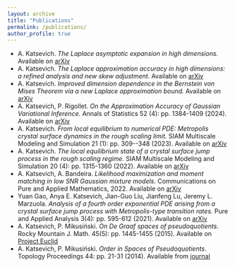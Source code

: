 ```yaml
---
layout: archive
title: "Publications"
permalink: /publications/
author_profile: true
---
```

- A. Katsevich. *The Laplace asymptotic expansion in high dimensions.* Available on [arXiv](https://arxiv.org/abs/2406.12706)
- A. Katsevich. *The Laplace approximation accuracy in high dimensions: a refined analysis and new skew adjustment.* Available on [arXiv](https://arxiv.org/abs/2306.07262)
- A. Katsevich. *Improved dimension dependence in the Bernstein von Mises Theorem via a new Laplace approximation bound.* Available on [arXiv](https://arxiv.org/abs/2308.06899)
- A. Katsevich, P. Rigollet. *On the Approximation Accuracy of Gaussian Variational Inference.* Annals of Statistics 52 (4): pp. 1384-1409 (2024). Available on [arXiv](https://arxiv.org/abs/2301.02168)
- A. Katsevich. *From local equilibrium to numerical PDE: Metropolis crystal surface dynamics in the rough scaling limit.* SIAM Multiscale Modeling and Simulation 21 (1): pp. 309--348 (2023). Available on [arXiv](https://arxiv.org/abs/2108.03527)
- A. Katsevich. *The local equilibrium state of a crystal surface jump process in the rough scaling regime.* SIAM Multiscale Modeling and Simulation 20 (4): pp. 1315-1360 (2022). Available on [arXiv](https://arxiv.org/abs/2106.04652)
- A. Katsevich, A. Bandeira. *Likelihood maximization and moment matching in low SNR Gaussian mixture models*. Communications on Pure and Applied Mathematics, 2022. Available on [arXiv](https://arxiv.org/abs/2006.15202)
- Yuan Gao, Anya E. Katsevich, Jian-Guo Liu, Jianfeng Lu, Jeremy L. Marzuola. *Analysis of a fourth order exponential PDE arising from a crystal surface jump process with Metropolis-type transition rates.* Pure and Applied Analysis 3(4): pp. 595-612 (2021). Available on [arXiv](https://arxiv.org/abs/2003.07236)
-  A. Katsevich, P. Mikusiński. *On De Graaf spaces of pseudoquotients*. Rocky Mountain J. Math. 45(5): pp. 1445-1455 (2015). Available on [Project Euclid](https://projecteuclid.org/journals/rocky-mountain-journal-of-mathematics/volume-45/issue-5/On-De-Graaf-spaces-of-pseudoquotients/10.1216/RMJ-2015-45-5-1445.full)
- A. Katsevich, P. Mikusiński. *Order in Spaces of Pseudoquotients*. Topology Proceedings 44: pp. 21-31 (2014). Available from [journal](http://topology.nipissingu.ca/tp/reprints/v44/tp44003.pdf)
